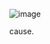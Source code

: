 
![image](https://user-images.githubusercontent.com/80830406/204136114-0304e82c-1560-408a-a585-08097bc6b3f2.png)

cause.
